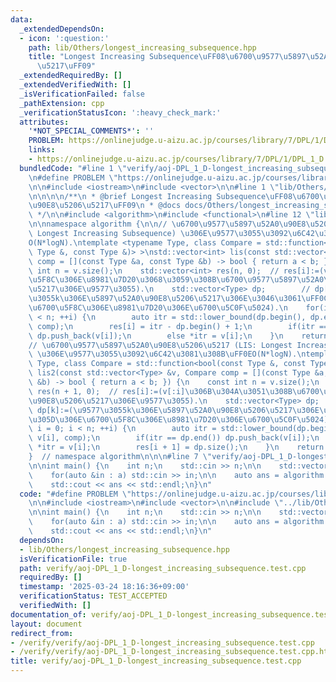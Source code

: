 ```yaml
---
data:
  _extendedDependsOn:
  - icon: ':question:'
    path: lib/Others/longest_increasing_subsequence.hpp
    title: "Longest Increasing Subsequence\uFF08\u6700\u9577\u5897\u52A0\u90E8\u5206\
      \u5217\uFF09"
  _extendedRequiredBy: []
  _extendedVerifiedWith: []
  _isVerificationFailed: false
  _pathExtension: cpp
  _verificationStatusIcon: ':heavy_check_mark:'
  attributes:
    '*NOT_SPECIAL_COMMENTS*': ''
    PROBLEM: https://onlinejudge.u-aizu.ac.jp/courses/library/7/DPL/1/DPL_1_D
    links:
    - https://onlinejudge.u-aizu.ac.jp/courses/library/7/DPL/1/DPL_1_D
  bundledCode: "#line 1 \"verify/aoj-DPL_1_D-longest_increasing_subsequence.test.cpp\"\
    \n#define PROBLEM \"https://onlinejudge.u-aizu.ac.jp/courses/library/7/DPL/1/DPL_1_D\"\
    \n\n#include <iostream>\n#include <vector>\n\n#line 1 \"lib/Others/longest_increasing_subsequence.hpp\"\
    \n\n\n\n/**\n * @brief Longest Increasing Subsequence\uFF08\u6700\u9577\u5897\u52A0\
    \u90E8\u5206\u5217\uFF09\n * @docs docs/Others/longest_increasing_subsequence.md\n\
    \ */\n\n#include <algorithm>\n#include <functional>\n#line 12 \"lib/Others/longest_increasing_subsequence.hpp\"\
    \n\nnamespace algorithm {\n\n// \u6700\u9577\u5897\u52A0\u90E8\u5206\u5217 (LIS:\
    \ Longest Increasing Subsequence) \u306E\u9577\u3055\u3092\u6C42\u3081\u308B\uFF0E\
    O(N*logN).\ntemplate <typename Type, class Compare = std::function<bool(const\
    \ Type &, const Type &)> >\nstd::vector<int> lis(const std::vector<Type> &v, Compare\
    \ comp = [](const Type &a, const Type &b) -> bool { return a < b; }) {\n    const\
    \ int n = v.size();\n    std::vector<int> res(n, 0);  // res[i]:=(v[i]\u3092\u6700\
    \u5F8C\u306E\u8981\u7D20\u3068\u3059\u308B\u6700\u9577\u5897\u52A0\u90E8\u5206\
    \u5217\u306E\u9577\u3055).\n    std::vector<Type> dp;        // dp[k]:=(\u9577\
    \u3055k\u306E\u5897\u52A0\u90E8\u5206\u5217\u306E\u3046\u3061\uFF0C\u305D\u306E\
    \u6700\u5F8C\u306E\u8981\u7D20\u306E\u6700\u5C0F\u5024).\n    for(int i = 0; i\
    \ < n; ++i) {\n        auto itr = std::lower_bound(dp.begin(), dp.end(), v[i],\
    \ comp);\n        res[i] = itr - dp.begin() + 1;\n        if(itr == dp.end())\
    \ dp.push_back(v[i]);\n        else *itr = v[i];\n    }\n    return res;\n}\n\n\
    // \u6700\u9577\u5897\u52A0\u90E8\u5206\u5217 (LIS: Longest Increasing Subsequence)\
    \ \u306E\u9577\u3055\u3092\u6C42\u3081\u308B\uFF0EO(N*logN).\ntemplate <typename\
    \ Type, class Compare = std::function<bool(const Type &, const Type &)> >\nstd::vector<int>\
    \ lis2(const std::vector<Type> &v, Compare comp = [](const Type &a, const Type\
    \ &b) -> bool { return a < b; }) {\n    const int n = v.size();\n    std::vector<int>\
    \ res(n + 1, 0);  // res[i]:=(v[:i]\u306B\u304A\u3051\u308B\u6700\u9577\u5897\u52A0\
    \u90E8\u5206\u5217\u306E\u9577\u3055).\n    std::vector<Type> dp;            //\
    \ dp[k]:=(\u9577\u3055k\u306E\u5897\u52A0\u90E8\u5206\u5217\u306E\u3046\u3061\uFF0C\
    \u305D\u306E\u6700\u5F8C\u306E\u8981\u7D20\u306E\u6700\u5C0F\u5024).\n    for(int\
    \ i = 0; i < n; ++i) {\n        auto itr = std::lower_bound(dp.begin(), dp.end(),\
    \ v[i], comp);\n        if(itr == dp.end()) dp.push_back(v[i]);\n        else\
    \ *itr = v[i];\n        res[i + 1] = dp.size();\n    }\n    return res;\n}\n\n\
    }  // namespace algorithm\n\n\n#line 7 \"verify/aoj-DPL_1_D-longest_increasing_subsequence.test.cpp\"\
    \n\nint main() {\n    int n;\n    std::cin >> n;\n\n    std::vector<int> a(n);\n\
    \    for(auto &in : a) std::cin >> in;\n\n    auto ans = algorithm::lis2(a).back();\n\
    \    std::cout << ans << std::endl;\n}\n"
  code: "#define PROBLEM \"https://onlinejudge.u-aizu.ac.jp/courses/library/7/DPL/1/DPL_1_D\"\
    \n\n#include <iostream>\n#include <vector>\n\n#include \"../lib/Others/longest_increasing_subsequence.hpp\"\
    \n\nint main() {\n    int n;\n    std::cin >> n;\n\n    std::vector<int> a(n);\n\
    \    for(auto &in : a) std::cin >> in;\n\n    auto ans = algorithm::lis2(a).back();\n\
    \    std::cout << ans << std::endl;\n}\n"
  dependsOn:
  - lib/Others/longest_increasing_subsequence.hpp
  isVerificationFile: true
  path: verify/aoj-DPL_1_D-longest_increasing_subsequence.test.cpp
  requiredBy: []
  timestamp: '2025-03-24 18:16:36+09:00'
  verificationStatus: TEST_ACCEPTED
  verifiedWith: []
documentation_of: verify/aoj-DPL_1_D-longest_increasing_subsequence.test.cpp
layout: document
redirect_from:
- /verify/verify/aoj-DPL_1_D-longest_increasing_subsequence.test.cpp
- /verify/verify/aoj-DPL_1_D-longest_increasing_subsequence.test.cpp.html
title: verify/aoj-DPL_1_D-longest_increasing_subsequence.test.cpp
---
```

